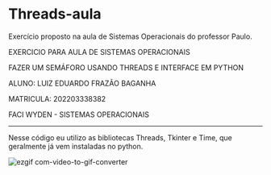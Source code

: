 # Threads-aula
Exercício proposto na aula de Sistemas Operacionais do professor Paulo.

EXERCICIO PARA AULA DE SISTEMAS OPERACIONAIS

FAZER UM SEMÁFORO USANDO THREADS E INTERFACE EM PYTHON

ALUNO: LUIZ EDUARDO FRAZÃO BAGANHA

MATRICULA: 202203338382

FACI WYDEN - SISTEMAS OPERACIONAIS



-----------------------------------------------------------------------

Nesse código eu utilizo as bibliotecas Threads, Tkinter e Time, que geralmente
já vem instaladas no python.

![ezgif com-video-to-gif-converter](https://github.com/user-attachments/assets/68106f7e-b5a9-4a58-97f3-d0f127c3f5af)

